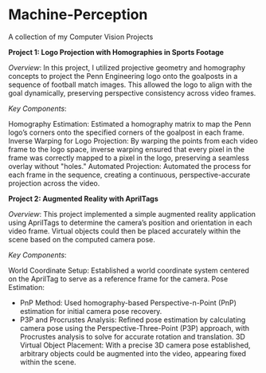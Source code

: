 # Machine-Perception
A collection of my Computer Vision Projects

**Project 1: Logo Projection with Homographies in Sports Footage**

*Overview*:
In this project, I utilized projective geometry and homography concepts to project the Penn Engineering logo onto the goalposts in a sequence of football match images. This allowed the logo to align with the goal dynamically, preserving perspective consistency across video frames.

*Key Components*:

Homography Estimation: Estimated a homography matrix to map the Penn logo’s corners onto the specified corners of the goalpost in each frame.
Inverse Warping for Logo Projection: By warping the points from each video frame to the logo space, inverse warping ensured that every pixel in the frame was correctly mapped to a pixel in the logo, preserving a seamless overlay without "holes."
Automated Projection: Automated the process for each frame in the sequence, creating a continuous, perspective-accurate projection across the video.

**Project 2: Augmented Reality with AprilTags**

_Overview_:
This project implemented a simple augmented reality application using AprilTags to determine the camera’s position and orientation in each video frame. Virtual objects could then be placed accurately within the scene based on the computed camera pose.

_Key Components_:

World Coordinate Setup: Established a world coordinate system centered on the AprilTag to serve as a reference frame for the camera.
Pose Estimation:
- PnP Method: Used homography-based Perspective-n-Point (PnP) estimation for initial camera pose recovery.
- P3P and Procrustes Analysis: Refined pose estimation by calculating camera pose using the Perspective-Three-Point (P3P) approach, with Procrustes analysis to solve for accurate rotation and translation.
3D Virtual Object Placement: With a precise 3D camera pose established, arbitrary objects could be augmented into the video, appearing fixed within the scene.


